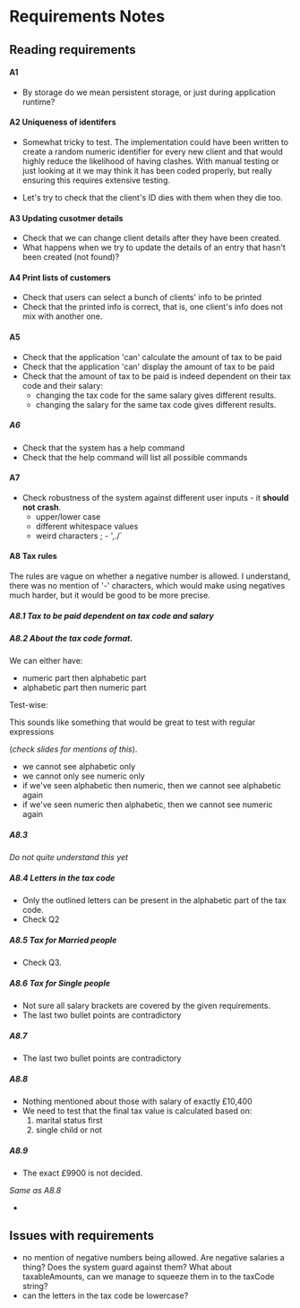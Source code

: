 # Requirements Notes 

## Reading requirements

#### A1 

* By storage do we mean persistent storage, or just during application runtime? 


#### A2 Uniqueness of identifers

* Somewhat tricky to test. The implementation could have been written to create a random numeric identifier for every new client and that would highly reduce the likelihood of having clashes. With manual testing or just looking at it we may think it has been coded properly, but really ensuring this requires extensive testing. 

* Let's try to check that the client's ID dies with them when they die too. 

#### A3 Updating cusotmer details

* Check that we can change client details after they have been created. 
* What happens when we try to update the details of an entry that hasn't been created (not found)? 


#### A4 Print lists of customers

* Check that users can select a bunch of clients' info to be printed 
* Check that the printed info is correct, that is, one client's info does not mix with another one.

#### A5 

* Check that the application 'can' calculate the amount of tax to be paid
* Check that the application 'can' display the amount of tax to be paid 
* Check that the amount of tax to be paid is indeed dependent on their tax code and their salary: 
	* changing the tax code for the same salary gives different results. 
	* changing the salary for the same tax code gives different results.

##### A6

* Check that the system has a help command 
* Check that the help command will list all possible commands 

#### A7 

* Check robustness of the system against different user inputs - it **should not crash**.
	* upper/lower case
	* different whitespace values
	* weird characters ; - ',./`
	
#### A8 Tax rules

<!-- There's no option for someone who doesn't have children! ( I guess u don't use any of the letters for that.. ok I get it now).  --> 

The rules are vague on whether a negative number is allowed. I understand, there was no mention of '-' characters, which would make using negatives much harder, but it would be good to be more precise. 

##### A8.1 Tax to be paid dependent on tax code and salary

##### A8.2 _About the tax code format._

We can either have: 

* numeric part then alphabetic part 
* alphabetic part then numeric part

Test-wise: 

This sounds like something that would be great to test with regular expressions 

(_check slides for mentions of this_). 

* we cannot see alphabetic only 
* we cannot only see numeric only 
* if we've seen alphabetic then numeric, then we cannot see alphabetic again 
* if we've seen numeric then alphabetic, then we cannot see numeric again

##### A8.3

_Do not quite understand this yet_

##### A8.4 Letters in the tax code

* Only the outlined letters can be present in the alphabetic part of the tax code. 
* Check Q2


##### A8.5 Tax for Married people

* Check Q3. 

##### A8.6 Tax for Single people

* Not sure all salary brackets are covered by the given requirements. 
* The last two bullet points are contradictory

##### A8.7

* The last two bullet points are contradictory

##### A8.8 

* Nothing mentioned about those with salary of exactly £10,400
* We need to test that the final tax value is calculated based on:
	1. marital status first 
	2. single child or not

##### A8.9

* The exact £9900 is not decided. 

_Same as A8.8_
 

-

## Issues with requirements
* no mention of negative numbers being allowed. Are negative salaries a thing? Does the system guard against them? What about taxableAmounts, can we manage to squeeze them in to the taxCode string? 
* can the letters in the tax code be lowercase? 
<!-- * there is no mention of whether some of the codes in the tax code are mutually exclusive (e.g. D and S and M, or T and U, or C and E and F).  -->
<!-- * there is not mention of it not being acceptable for duplicate letters to be found in the taxcode.  -->
<!-- * We assume that earning less than zero (Paying?) person, pays no tax. i.e. min range = 0.  -->
<!-- * Non-functional requirements have not been detailed: do we expect the system to run on any platform? are there any speed / performance requirements that need to be catered for? For example, the requirements don't mention how many clients can be persisted on the app, which may imply (unlimited), but in such a case, it would be useful to reconsider the array design, as this does not provide enough flexibility going forward. --> 
<!-- * Are there no security requirements? Perhaps the ability to allow locking the app with an app is desirable? After all, the software does hold people's tax codes, rates... --> 
<!-- * There is no mention of non-functional requirements. How many clients does the system need to support? --> 
<!-- * They are wrong with regards to the tax brackets, we don't know what to do if someone earns exactly 27,000 etc.etc. -->
<!-- * There is no mention of the tax year in which the tax code applies. If an accountant runs the program after a tax year has ended, or they forget to clear the system from all entries, and use it in the new year, it will be highly misleading.  -->
<!-- * Can we be more specific with the word storage in the first requirement. A1. It doesn't specify if this is persistent storage or only for the lifetime of the application. The implementation has assumed this will only be accross the lifetime of the application.  -->
<!-- * Q2: 8.4 Can we have both 'M' and 'S' at the same time? Are they not mutually exclusive? Same for 'T' and 'U' ? The other ones with the children? -->
<!-- * Q3: 8.5 What about people with exactly £27,000? Given that this detail has been overlooked, can we please get some clarification on what exactly is the intended behaviour for people earning £12,000. Understand that from the given requirements, they belong to group of people earning less than £27,000. But can we please get confirmation on this?  -->
